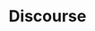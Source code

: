---
blog: http://blog.discourse.org/
codehost: https://github.com/https://github.com/discourse
linkedin: https://linkedin.com/company/5906926
logohandle: discourse
sort: discourse
title: Discourse
twitter: https://x.com/discourse
website: https://discourse.org/
wikipedia: https://en.wikipedia.org/wiki/Discourse
youtube: https://youtube.com/watch?v=Xe1TZaElTAs
---